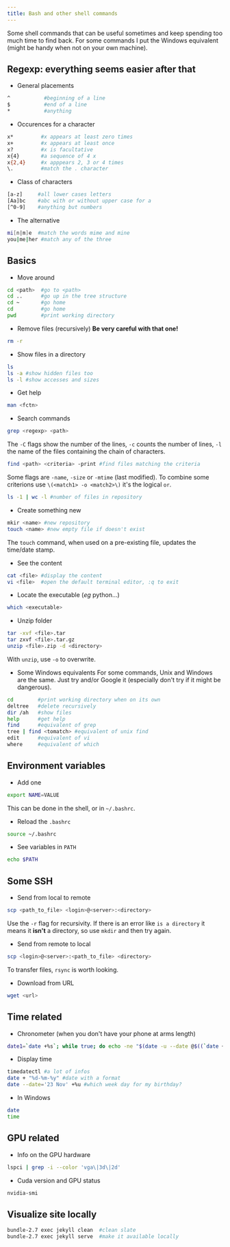 ```yaml
---
title: Bash and other shell commands
---
```


Some shell commands that can be useful sometimes and keep spending too much time to find back.
For some commands I put the Windows equivalent (might be handy when not on your own machine).

## Regexp: everything seems easier after that

* General placements

```sh
^           #beginning of a line
$           #end of a line
*           #anything
```

* Occurences for a character

```sh
x*         #x appears at least zero times
x+         #x appears at least once
x?         #x is facultative
x{4}       #a sequence of 4 x
x{2,4}     #x apppears 2, 3 or 4 times
\.         #match the . character
```

* Class of characters

```sh
[a-z]     #all lower cases letters
[Aa]bc    #abc with or without upper case for a
[^0-9]    #anything but numbers
```

* The alternative

```sh
mi[n|m]e  #match the words mime and mine
you|me|her #match any of the three
```

## Basics

* Move around

```sh
cd <path>  #go to <path>
cd ..      #go up in the tree structure
cd ~       #go home
cd         #go home
pwd        #print working directory
```

* Remove files (recursively)
**Be very careful with that one!**

```sh
rm -r
```

* Show files in a directory

```sh
ls
ls -a #show hidden files too
ls -l #show accesses and sizes
```

* Get help

```sh
man <fctn>
```

* Search commands

```sh
grep <regexp> <path>
```
The `-C` flags show the number of the lines, `-c` counts the number of lines, `-l` the name of the files containing the chain of characters.

```sh
find <path> <criteria> -print #find files matching the criteria
```
Some flags are `-name`, `-size` or `-mtime` (last modified).
To combine some criterions use `\(<match1> -o <match2>\)` it's the logical `or`.

```sh
ls -1 | wc -l #number of files in repository
```

* Create something new

```sh
mkir <name> #new repository
touch <name> #new empty file if doesn't exist
```
The `touch` command, when used on a pre-existing file, updates the time/date stamp.

* See the content

```sh
cat <file> #display the content
vi <file>  #open the default terminal editor, :q to exit
```

* Locate the executable (*eg* python...)

```sh
which <executable>
```

* Unzip folder

```sh
tar -xvf <file>.tar
tar zxvf <file>.tar.gz
unzip <file>.zip -d <directory>
```

With `unzip`, use `-o` to overwrite.


* Some Windows equivalents
For some commands, Unix and Windows are the same. Just try and/or Google it (especially don't try if it might be dangerous).

```sh
cd        #print working directory when on its own
deltree   #delete recursively
dir /ah   #show files
help      #get help
find      #equivalent of grep
tree | find <tomatch> #equivalent of unix find
edit      #equivalent of vi
where     #equivalent of which
```

## Environment variables

* Add one

```sh
export NAME=VALUE
```
This can be done in the shell, or in `~/.bashrc`.

* Reload the `.bashrc`

```sh
source ~/.bashrc
```

* See variables in `PATH`

```sh
echo $PATH
```

## Some SSH

* Send from local to remote

```sh
scp <path_to_file> <login>@<server>:<directory>
```
Use the `-r` flag for recursivity. If there is an error like `is a directory` it means it **isn't** a directory, so use `mkdir` and then try again.

* Send from remote to local

```sh
scp <login>@<server>:<path_to_file> <directory>
```
To transfer files, `rsync` is worth looking.

* Download from URL

```sh
wget <url>
```


## Time related

* Chronometer (when you don't have your phone at arms length)

```sh
date1=`date +%s`; while true; do echo -ne "$(date -u --date @$((`date +%s` - $date1)) +%H:%M:%S)\r"; done
```

* Display time

```sh
timedatectl #a lot of infos
date + "%d-%m-%y" #date with a format
date --date='23 Nov' +%u #which week day for my birthday?
```

* In Windows

```sh
date
time
```

## GPU related

* Info on the GPU hardware

```sh
lspci | grep -i --color 'vga\|3d\|2d'
```

* Cuda version and GPU status

```sh
nvidia-smi
```

## Visualize site locally

```sh
bundle-2.7 exec jekyll clean  #clean slate
bundle-2.7 exec jekyll serve  #make it available locally
```